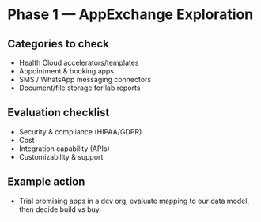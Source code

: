 # Phase 1 — AppExchange Exploration

## Categories to check
- Health Cloud accelerators/templates
- Appointment & booking apps
- SMS / WhatsApp messaging connectors
- Document/file storage for lab reports

## Evaluation checklist
- Security & compliance (HIPAA/GDPR)
- Cost
- Integration capability (APIs)
- Customizability & support

## Example action
- Trial promising apps in a dev org, evaluate mapping to our data model, then decide build vs buy.
